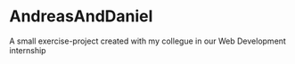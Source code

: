 # AndreasAndDaniel
A small exercise-project created with my collegue in our Web Development internship

